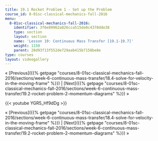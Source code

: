```yaml
---
title: 19.1 Rocket Problem 1 - Set up the Problem
course_id: 8-01sc-classical-mechanics-fall-2016
menu:
  8-01sc-classical-mechanics-fall-2016:
    identifier: 3f6e89962a826cca515de0c4378dde38
    type: section
    layout: section
    name: 'Lesson 19: Continuous Mass Transfer [19.1-19.7]'
    weight: 1150
    parent: 28d93f13f552de729aab415b7158be8e
type: courses
layout: videogallery
---
```

« [Previous]({{% getpage "courses/8-01sc-classical-mechanics-fall-2016/sections/week-6-continuous-mass-transfer/18.4-solve-for-velocity-in-the-moving-frame" %}}) | [Next]({{% getpage "courses/8-01sc-classical-mechanics-fall-2016/sections/week-6-continuous-mass-transfer/19.2-rocket-problem-2-momentum-diagrams" %}}) »

{{< youtube YGR5\_Hf9dDg >}}

« [Previous]({{% getpage "courses/8-01sc-classical-mechanics-fall-2016/sections/week-6-continuous-mass-transfer/18.4-solve-for-velocity-in-the-moving-frame" %}}) | [Next]({{% getpage "courses/8-01sc-classical-mechanics-fall-2016/sections/week-6-continuous-mass-transfer/19.2-rocket-problem-2-momentum-diagrams" %}}) »